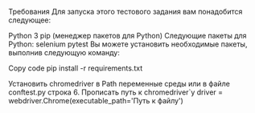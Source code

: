 Требования
Для запуска этого тестового задания вам понадобится следующее:

Python 3
pip (менеджер пакетов для Python)
Следующие пакеты для Python:
selenium
pytest
Вы можете установить необходимые пакеты, выполнив следующую команду:

Copy code
pip install -r requirements.txt

Установить chromedriver в Path переменные среды или в файле conftest.py строка 6.
Прописать путь к chromedriver`y 
driver = webdriver.Chrome(executable_path='Путь к файлу') 
